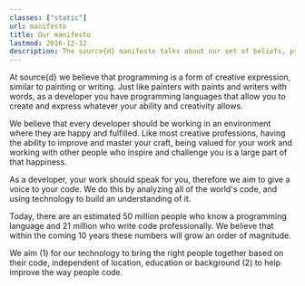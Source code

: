 ```yaml
---
classes: ["static"]
url: manifesto
title: Our manifesto
lastmod: 2016-12-12
description: The source{d} manifesto talks about our set of beliefs, principles and intentions as we move forward.
---
```


At source{d} we believe that programming is a form of creative expression, similar to painting or writing. Just like painters with paints and writers with words, as a developer you have programming languages that allow you to create and express whatever your ability and creativity allows.

We believe that every developer should be working in an environment where they are happy and fulfilled. Like most creative professions, having the ability to improve and master your craft, being valued for your work and working with other people who inspire and challenge you is a large part of that happiness.

As a developer, your work should speak for you, therefore we aim to give a voice to your code. We do this by analyzing all of the world's code, and using technology to build an understanding of it.

Today, there are an estimated 50 million people who know a programming language and 21 million who write code professionally. We believe that within the coming 10 years these numbers will grow an order of magnitude. 

We aim (1) for our technology to bring the right people together based on their code, independent of location, education or background (2) to help improve the way people code. 

